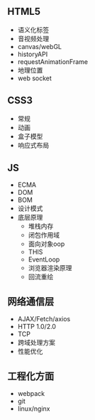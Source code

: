 ## HTML5
  - 语义化标签
  - 音视频处理
  - canvas/webGL
  - historyAPI
  - requestAnimationFrame
  - 地理位置
  - web socket

## CSS3
  - 常规
  - 动画
  - 盒子模型
  - 响应式布局
  
## JS
  - ECMA
  - DOM
  - BOM
  - 设计模式
  - 底层原理
    - 堆栈内存
    - 闭包作用域
    - 面向对象oop
    - THIS
    - EventLoop
    - 浏览器渲染原理
    - 回流重绘
  
## 网络通信层
  - AJAX/Fetch/axios
  - HTTP 1.0/2.0
  - TCP
  - 跨域处理方案
  - 性能优化
  
## 工程化方面
  - webpack
  - git
  - linux/nginx


